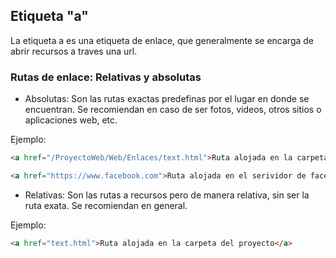 ## Etiqueta "a"

La etiqueta a es una etiqueta de enlace, que generalmente se encarga de abrir recursos a traves una url.

### Rutas de enlace: Relativas y absolutas

- Absolutas: Son las rutas exactas predefinas por el lugar en donde se encuentran. Se recomiendan en caso de ser fotos, videos, otros sitios o aplicaciones web, etc.

Ejemplo:

```html
<a href="/ProyectoWeb/Web/Enlaces/text.html">Ruta alojada en la carpeta del proyecto</a>

<a href="https://www.facebook.com">Ruta alojada en el serividor de facebook (paro absoluta)</a>
```

- Relativas: Son las rutas a recursos pero de manera relativa, sin ser la ruta exata. Se recomiendan en general.

Ejemplo:

```html
<a href="text.html">Ruta alojada en la carpeta del proyecto</a>
```
